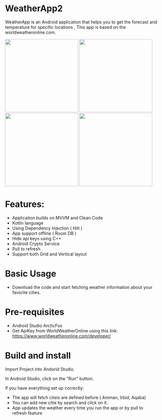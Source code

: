 # WeatherApp2
WeatherApp is an Android application that helps you to get the forecast and temperature for specific locations , This app is based on the worldweatheronline.com.

<img src="Screenshot/1.png" width="240">  <img src="Screenshot/2.png" width="240">  <img src="Screenshot/3.png" width="240">  <img src="Screenshot/4.png" width="240">

# Features:
- Application builds on MVVM and Clean Code
- Kotlin language
- Using Dependency Injection ( Hilt )
- App support offline ( Room DB )
- Hide api keys using C++
- Android Crypto Service
- Pull to refresh 
- Support both Grid and Vertical layout


# Basic Usage
- Download the code and start fetching weather information about your favorite cities.


# Pre-requisites 
- Android Studio ArcticFox 
- Get ApiKey from WorldWeatherOnline using this link:
  https://www.worldweatheronline.com/developer/

# Build and install
Import Project into Andorid Studio.

In Android Studio, click on the "Run" button.

If you have everything set up correctly:
- The app will fetch citeis are defined before ( Amman, Irbid, Aqaba)
- You can add new citie by search and click on it.
- App updates the weather every time you run the app or by pull to refresh feature




